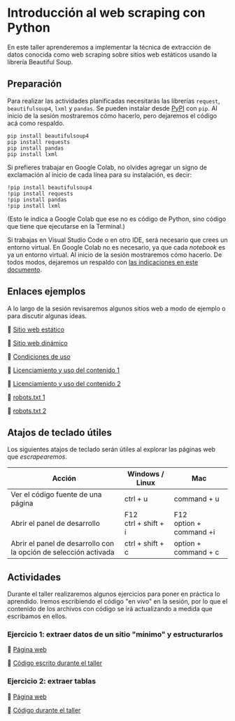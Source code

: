 # Introducción al web scraping con Python

En este taller aprenderemos a implementar la técnica de extracción de datos conocida como web scraping sobre sitios web estáticos usando la librería Beautiful Soup.

## Preparación 

Para realizar las actividades planificadas necesitarás las librerías `request`, `beautifulsoup4`, `lxml` y `pandas`. Se pueden instalar desde [PyPI](https://pypi.org/) con `pip`.  Al inicio de la sesión mostraremos cómo hacerlo, pero dejaremos el código acá como respaldo. 

```
pip install beautifulsoup4
pip install requests
pip install pandas
pip install lxml
```

Si prefieres trabajar en Google Colab, no olvides agregar un signo de exclamación al inicio de cada línea para su instalación, es decir:

```
!pip install beautifulsoup4
!pip install requests
!pip install pandas
!pip install lxml
```
(Esto le indica a Google Colab que ese no es código de Python, sino código que tiene que ejecutarse en la Terminal.)

Si trabajas en Visual Studio Code o en otro IDE, será necesario que crees un entorno virtual. En Google Colab no es necesario, ya que cada _notebook_ es ya un entorno virtual.
Al inicio de la sesión mostraremos cómo hacerlo. De todos modos, dejaremos un respaldo con [las indicaciones en este documento](https://github.com/rivaquiroga/datapalooza2024-webscraping/blob/main/crear-entorno-virtual.md).

## Enlaces ejemplos

A lo largo de la sesión revisaremos algunos sitios web a modo de ejemplo o para discutir algunas ideas. 

:link: [Sitio web estático](https://datascience.uc.cl/que-es-ciencia-de-datos)

:link: [Sitio web dinámico](https://www.camara.cl/transparencia/asesoriasexternasgral.aspx)

:link: [Condiciones de uso](https://www.amazon.com/-/es/gp/help/customer/display.html?nodeId=508088&ref_=footer_cou) 

:link: [Licenciamiento y uso del contenido 1](http://programminghistorian.org/es/)

:link: [Licenciamiento y uso del contenido 2](https://prensa.presidencia.cl/)

:link: [robots.txt 1](https://es.wikipedia.org/robots.txt)

:link: [robots.txt 2](https://www.memoriachilena.gob.cl/robots.txt)


## Atajos de teclado útiles

Los siguientes atajos de teclado serán útiles al explorar las páginas web que _escrapearemos_.

| Acción | Windows / Linux | Mac |
|---|---|---|
| Ver el código fuente de una página | ctrl +  u | command + u|
| Abrir el panel de desarrollo | F12<br/>ctrl + shift + i | F12<br/>option + command +i |
| Abrir el panel de desarrollo con la opción de selección activada | ctrl + shift + c | option + command + c |

## Actividades

Durante el taller realizaremos algunos ejercicios para poner en práctica lo aprendido. Iremos escribiendo el código "en vivo" en la sesión, por lo que el contenido de los archivos con código se irá actualizando a medida que escribamos en ellos. 

### Ejercicio 1: extraer datos de un sitio "mínimo" y estructurarlos

:link: [Página web](https://rivaquiroga.github.io/intro-web-scraping-por-valparaiso/ejercicio-1/pagina.html)

:page_facing_up: [Código escrito durante el taller](https://www.dropbox.com/scl/fi/45zqj0vfbnj1xlgalv3g5/ejercicio-01.py?rlkey=0u4nowwu4iow5djftknlfq1a5&dl=0)


### Ejercicio 2: extraer tablas

:link: [Página web](https://www.worldometers.info/world-population/population-by-country/) 

:page_facing_up: [Código durante el taller](https://www.dropbox.com/scl/fi/k8aykr5udedyu5k4lwk8y/ejercicio-02.py?rlkey=t2fh20yebkmlxrp12bn9g424v&dl=0)


